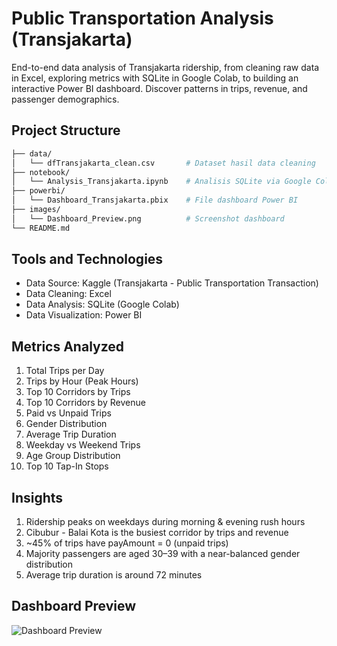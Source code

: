 # Public Transportation Analysis (Transjakarta)
End-to-end data analysis of Transjakarta ridership, from cleaning raw data in Excel, exploring metrics with SQLite in Google Colab, to building an interactive Power BI dashboard. Discover patterns in trips, revenue, and passenger demographics.

## Project Structure
```bash
├── data/
│   └── dfTransjakarta_clean.csv       # Dataset hasil data cleaning
├── notebook/
│   └── Analysis_Transjakarta.ipynb    # Analisis SQLite via Google Colab
├── powerbi/
│   └── Dashboard_Transjakarta.pbix    # File dashboard Power BI
├── images/
│   └── Dashboard_Preview.png          # Screenshot dashboard
└── README.md
```

## Tools and Technologies
- Data Source: Kaggle (Transjakarta - Public Transportation Transaction)
- Data Cleaning: Excel
- Data Analysis: SQLite (Google Colab)
- Data Visualization: Power BI

## Metrics Analyzed
1. Total Trips per Day
2. Trips by Hour (Peak Hours)
3. Top 10 Corridors by Trips
4. Top 10 Corridors by Revenue
5. Paid vs Unpaid Trips
6. Gender Distribution
7. Average Trip Duration
8. Weekday vs Weekend Trips
9. Age Group Distribution
10. Top 10 Tap-In Stops

## Insights
1. Ridership peaks on weekdays during morning & evening rush hours
2. Cibubur - Balai Kota is the busiest corridor by trips and revenue
3. ~45% of trips have payAmount = 0 (unpaid trips)
4. Majority passengers are aged 30–39 with a near-balanced gender distribution
5. Average trip duration is around 72 minutes

## Dashboard Preview
![Dashboard Preview]()
